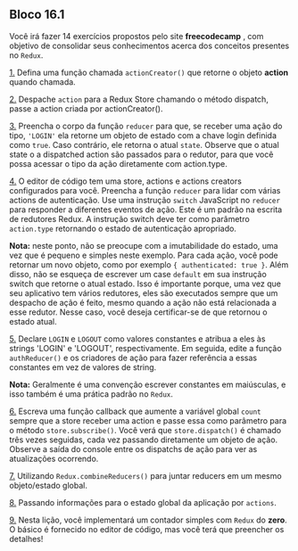 ## Bloco 16.1

Você irá fazer 14 exercícios propostos pelo site **freecodecamp** , com objetivo de consolidar seus conhecimentos acerca dos conceitos presentes no `Redux`.

[1.](https://www.freecodecamp.org/learn/front-end-libraries/redux/define-an-action-creator) Defina uma função chamada `actionCreator()` que retorne o objeto **action** quando chamada.

[2.](https://www.freecodecamp.org/learn/front-end-libraries/redux/dispatch-an-action-event) Despache `action` para a Redux Store chamando o método dispatch, passe a action criada por actionCreator().

[3.](https://www.freecodecamp.org/learn/front-end-libraries/redux/handle-an-action-in-the-store)  Preencha o corpo da função `reducer` para que, se receber uma ação do tipo, `'LOGIN'` ela retorne um objeto de estado com a chave login definida como `true`. Caso contrário, ele retorna o atual `state`. Observe que o atual state o a dispatched action são passados ​​para o redutor, para que você possa acessar o tipo da ação diretamente com action.type.

[4.](https://www.freecodecamp.org/learn/front-end-libraries/redux/use-a-switch-statement-to-handle-multiple-actions) O editor de código tem uma store, actions e actions creators configurados para você. Preencha a função `reducer` para lidar com várias actions de autenticação. Use uma instrução `switch` JavaScript no `reducer` para responder a diferentes eventos de ação. Este é um padrão na escrita de redutores Redux. A instrução switch deve ter como parâmetro `action.type` retornando o estado de autenticação apropriado.

**Nota:** neste ponto, não se preocupe com a imutabilidade do estado, uma vez que é pequeno e simples neste exemplo. Para cada ação, você pode retornar um novo objeto, como por exemplo `{ authenticated: true }`. Além disso, não se esqueça de escrever um case `default` em sua instrução switch que retorne o atual estado. Isso é importante porque, uma vez que seu aplicativo tem vários redutores, eles são executados sempre que um despacho de ação é feito, mesmo quando a ação não está relacionada a esse redutor. Nesse caso, você deseja certificar-se de que retornou o estado atual.

[5.](https://www.freecodecamp.org/learn/front-end-libraries/redux/use-const-for-action-types) Declare `LOGIN` e `LOGOUT` como valores constantes e atribua a eles às strings 'LOGIN' e 'LOGOUT', respectivamente. Em seguida, edite a função `authReducer()` e os criadores de ação para fazer referência a essas constantes em vez de valores de string.

**Nota:** Geralmente é uma convenção escrever constantes em maiúsculas, e isso também é uma prática padrão no `Redux`.

[6.](https://www.freecodecamp.org/learn/front-end-libraries/redux/register-a-store-listener) Escreva uma função callback que aumente a variável global `count` sempre que a store receber uma action e passe essa como parâmetro para o método `store.subscribe()`. Você verá que `store.dispatch()` é chamado três vezes seguidas, cada vez passando diretamente um objeto de ação. Observe a saída do console entre os dispatchs de ação para ver as atualizações ocorrendo.

[7.](https://www.freecodecamp.org/learn/front-end-libraries/redux/combine-multiple-reducers) Utilizando `Redux.combineReducers()` para juntar reducers em um mesmo objeto/estado global.

[8.](https://www.freecodecamp.org/learn/front-end-libraries/redux/send-action-data-to-the-store) Passando informações para o estado global da aplicação por `actions`.

[9.](https://www.freecodecamp.org/learn/front-end-libraries/redux/write-a-counter-with-redux) Nesta lição, você implementará um contador simples com `Redux` do **zero**. O básico é fornecido no editor de código, mas você terá que preencher os detalhes!